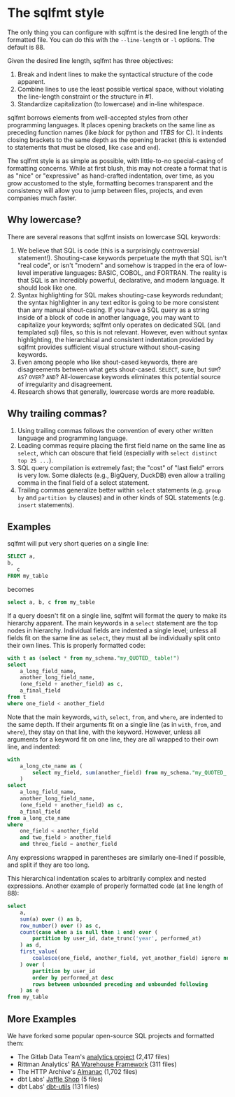 # The sqlfmt style
The only thing you can configure with sqlfmt is the desired line length of the formatted file. You can do this with the `--line-length` or `-l` options. The default is 88.

Given the desired line length, sqlfmt has three objectives:
1. Break and indent lines to make the syntactical structure of the code apparent.
2. Combine lines to use the least possible vertical space, without violating the line-length constraint or the structure in #1.
3. Standardize capitalization (to lowercase) and in-line whitespace.

sqlfmt borrows elements from well-accepted styles from other programming languages. It places opening brackets on the same line as preceding function names (like *black* for python and *1TBS* for C). It indents closing brackets to the same depth as the opening bracket (this is extended to statements that must be closed, like `case` and `end`).

The sqlfmt style is as simple as possible, with little-to-no special-casing of formatting concerns. While at first blush, this may not create a format that is as "nice" or "expressive" as hand-crafted indentation, over time, as you grow accustomed to the style, formatting becomes transparent and the consistency will allow you to jump between files, projects, and even companies much faster.

## Why lowercase?
There are several reasons that sqlfmt insists on lowercase SQL keywords:
1. We believe that SQL is code (this is a surprisingly controversial statement!). Shouting-case keywords perpetuate the myth that SQL isn't "real code", or isn't "modern" and somehow is trapped in the era of low-level imperative languages: BASIC, COBOL, and FORTRAN. The reality is that SQL is an incredibly powerful, declarative, and modern language. It should look like one.
1. Syntax highlighting for SQL makes shouting-case keywords redundant; the syntax highlighter in any text editor is going to be more consistent than any manual shout-casing. If you have a SQL query as a string inside of a block of code in another language, you may want to capitalize your keywords; sqlfmt only operates on dedicated SQL (and templated sql) files, so this is not relevant. However, even without syntax highlighting, the hierarchical and consistent indentation provided by sqlfmt provides sufficient visual structure without shout-casing keywords.
1. Even among people who like shout-cased keywords, there are disagreements between what gets shout-cased. `SELECT`, sure, but `SUM`? `AS`? `OVER`? `AND`? All-lowercase keywords eliminates this potential source of irregularity and disagreement.
1. Research shows that generally, lowercase words are more readable.

## Why trailing commas?
1. Using trailing commas follows the convention of every other written language and programming language.
1. Leading commas require placing the first field name on the same line as `select`, which can obscure that field (especially with `select distinct top 25 ...`).
1. SQL query compilation is extremely fast; the "cost" of "last field" errors is very low. Some dialects (e.g., BigQuery, DuckDB) even allow a trailing comma in the final field of a select statement.
1. Trailing commas generalize better within `select` statements (e.g. `group by` and `partition by` clauses) and in other kinds of SQL statements (e.g. `insert` statements).

## Examples

sqlfmt will put very short queries on a single line:

```sql
SELECT a,
b,
   c
FROM my_table
```
becomes
```sql
select a, b, c from my_table
```

If a query doesn't fit on a single line, sqlfmt will format the query to make its hierarchy apparent. The main keywords in a `select` statement are the top nodes in hierarchy. Individual fields are indented a single level; unless all fields fit on the same line as `select`, they must all be individually split onto their own lines. This is properly formatted code:
```sql
with t as (select * from my_schema."my_QUOTED_ table!")
select
    a_long_field_name,
    another_long_field_name,
    (one_field + another_field) as c,
    a_final_field
from t
where one_field < another_field
```

Note that the main keywords, `with`, `select`, `from`, and `where`, are indented to the same depth. If their arguments fit on a single line (as in `with`, `from`, and `where`), they stay on that line, with the keyword. However, unless all arguments for a keyword fit on one line, they are all wrapped to their own line, and indented:

```sql
with
    a_long_cte_name as (
        select my_field, sum(another_field) from my_schema."my_QUOTED_ table!"
    )
select
    a_long_field_name,
    another_long_field_name,
    (one_field + another_field) as c,
    a_final_field
from a_long_cte_name
where
    one_field < another_field
    and two_field > another_field
    and three_field = another_field
```

Any expressions wrapped in parentheses are similarly one-lined if possible, and split if they are too long.

This hierarchical indentation scales to arbitrarily complex and nested expressions. Another example of properly formatted code (at line length of 88):

```sql
select
    a,
    sum(a) over () as b,
    row_number() over () as c,
    count(case when a is null then 1 end) over (
        partition by user_id, date_trunc('year', performed_at)
    ) as d,
    first_value(
        coalesce(one_field, another_field, yet_another_field) ignore nulls
    ) over (
        partition by user_id
        order by performed_at desc
        rows between unbounded preceding and unbounded following
    ) as e
from my_table
```

## More Examples
We have forked some popular open-source SQL projects and formatted them:
- The Gitlab Data Team's [analytics project](https://github.com/tconbeer/gitlab-analytics-sqlfmt/tree/main/transform/snowflake-dbt) (2,417 files)
- Rittman Analytics' [RA Warehouse Framework](https://github.com/tconbeer/rittman_ra_data_warehouse) (311 files)
- The HTTP Archive's [Almanac](https://github.com/tconbeer/http_archive_almanac/tree/main/sql) (1,702 files)
- dbt Labs' [Jaffle Shop](https://github.com/tconbeer/jaffle_shop) (5 files)
- dbt Labs' [dbt-utils](https://github.com/tconbeer/dbt-utils) (131 files)